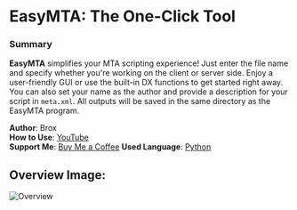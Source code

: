 # **EasyMTA**: The One-Click Tool

### Summary

**EasyMTA** simplifies your MTA scripting experience! Just enter the file name and specify whether you're working on the client or server side. 
Enjoy a user-friendly GUI or use the built-in DX functions to get started right away. You can also set your name as the author and provide a description for your script in `meta.xml`. 
All outputs will be saved in the same directory as the EasyMTA program.

**Author**: Brox  
**How to Use**: [YouTube](https://youtube.com)  
**Support Me**: [Buy Me a Coffee](https://buymeacoffee.com/broxtheone)
**Used Language**: [Python](https://www.python.org/)

## Overview Image:

![Overview](https://media.discordapp.net/attachments/1288122892155879445/1288125246511120384/EasyMTA.PNG?ex=66f6ae9e&is=66f55d1e&hm=06132496e755e6e496a9969c6818596c2d10fa5bc16a491b65d341df0691e434&=&format=webp&quality=lossless)
